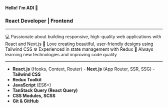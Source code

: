  **Hello! I'm ADI 👋**

### React Developer | Frontend 

---

💻 Passionate about building responsive, high-quality web applications with React and Next.js
🎨 Love creating beautiful, user-friendly designs using Tailwind CSS
⚙️ Experienced in state management with Redux
🚀 Always learning new technologies and improving code quality

------------------------------------------------
- **React.js** (Hooks, Context, Router)  - **Next.js** (App Router, SSR, SSG) - **Tailwind CSS**  
- **Redux Toolkit** 
- **JavaScript** (ES6+)
-  **TanStack Query (React Query)**   
- **CSS Modules, SCSS** 
- **Git & GitHub**  

